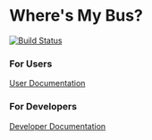 # Where's My Bus?

[![Build Status](https://travis-ci.org/WheresMyBus/android.svg?branch=master)](https://travis-ci.org/WheresMyBus/android)

### For Users

[User Documentation](https://github.com/WheresMyBus/android/wiki/User-Documentation)

### For Developers

[Developer Documentation](https://github.com/WheresMyBus/android/wiki/Developer-Documentation)

